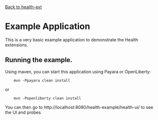 [Back to health-ext](https://github.com/microprofile-extensions/health-ext/blob/master/README.md)

# Example Application

This is a very basic example application to demonstrate the Health extensions.

## Running the example.

Using maven, you can start this application using Payara or OpenLiberty:

```
    mvn -Ppayara clean install
```
or
```
    mvn -Popenliberty clean install
```

You can then go to http://localhost:8080/health-example/health-ui/ to see the UI and probes
